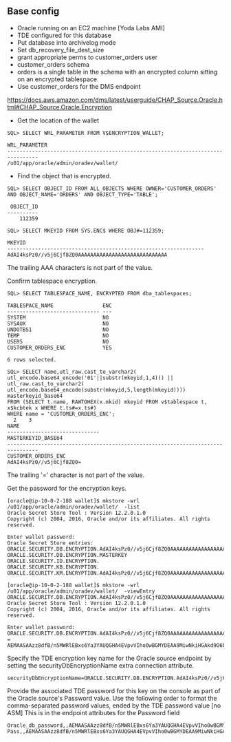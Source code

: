 ## Base config
- Oracle running on an EC2 machine [Yoda Labs AMI]
- TDE configured for this database
- Put database into archivelog mode
- Set db_recovery_file_dest_size
- grant appropriate perms to customer_orders user
- customer_orders schema
- orders is a single table in the schema with an encrypted column sitting on an encrypted tablespace
- Use customer_orders for the DMS endpoint

https://docs.aws.amazon.com/dms/latest/userguide/CHAP_Source.Oracle.html#CHAP_Source.Oracle.Encryption
- Get the location of the wallet
```
SQL> SELECT WRL_PARAMETER FROM V$ENCRYPTION_WALLET;

WRL_PARAMETER
--------------------------------------------------------------------------------
/u01/app/oracle/admin/oradev/wallet/
```
- Find the object that is encrypted.
```
SQL> SELECT OBJECT_ID FROM ALL_OBJECTS WHERE OWNER='CUSTOMER_ORDERS' AND OBJECT_NAME='ORDERS' AND OBJECT_TYPE='TABLE';

 OBJECT_ID
----------
    112359

SQL> SELECT MKEYID FROM SYS.ENC$ WHERE OBJ#=112359;

MKEYID
----------------------------------------------------------------
AdAI4ksPz0//v5j6Cjf8ZQ0AAAAAAAAAAAAAAAAAAAAAAAAAAAAA
```
The trailing AAA characters is not part of the value.

Confirm tablespace encryption.
```
SQL> SELECT TABLESPACE_NAME, ENCRYPTED FROM dba_tablespaces;

TABLESPACE_NAME                ENC
------------------------------ ---
SYSTEM                         NO
SYSAUX                         NO
UNDOTBS1                       NO
TEMP                           NO
USERS                          NO
CUSTOMER_ORDERS_ENC            YES

6 rows selected.

SQL> SELECT name,utl_raw.cast_to_varchar2( utl_encode.base64_encode('01'||substr(mkeyid,1,4))) || utl_raw.cast_to_varchar2( utl_encode.base64_encode(substr(mkeyid,5,length(mkeyid)))) masterkeyid_base64
FROM (SELECT t.name, RAWTOHEX(x.mkid) mkeyid FROM v$tablespace t, x$kcbtek x WHERE t.ts#=x.ts#)
WHERE name = 'CUSTOMER_ORDERS_ENC';
  2    3
NAME
------------------------------
MASTERKEYID_BASE64
--------------------------------------------------------------------------------
CUSTOMER_ORDERS_ENC
AdAI4ksPz0//v5j6Cjf8ZQ0=
```
The trailing '=' character is not part of the value.

Get the password for the encryption keys.
```
[oracle@ip-10-0-2-188 wallet]$ mkstore -wrl /u01/app/oracle/admin/oradev/wallet/  -list
Oracle Secret Store Tool : Version 12.2.0.1.0
Copyright (c) 2004, 2016, Oracle and/or its affiliates. All rights reserved.

Enter wallet password:
Oracle Secret Store entries:
ORACLE.SECURITY.DB.ENCRYPTION.AdAI4ksPz0//v5j6Cjf8ZQ0AAAAAAAAAAAAAAAAAAAAAAAAAAAAA
ORACLE.SECURITY.DB.ENCRYPTION.MASTERKEY
ORACLE.SECURITY.ID.ENCRYPTION.
ORACLE.SECURITY.KB.ENCRYPTION.
ORACLE.SECURITY.KM.ENCRYPTION.AdAI4ksPz0//v5j6Cjf8ZQ0AAAAAAAAAAAAAAAAAAAAAAAAAAAAA

[oracle@ip-10-0-2-188 wallet]$ mkstore -wrl /u01/app/oracle/admin/oradev/wallet/  -viewEntry ORACLE.SECURITY.DB.ENCRYPTION.AdAI4ksPz0//v5j6Cjf8ZQ0AAAAAAAAAAAAAAAAAAAAAAAAAAAAA
Oracle Secret Store Tool : Version 12.2.0.1.0
Copyright (c) 2004, 2016, Oracle and/or its affiliates. All rights reserved.

Enter wallet password:
ORACLE.SECURITY.DB.ENCRYPTION.AdAI4ksPz0//v5j6Cjf8ZQ0AAAAAAAAAAAAAAAAAAAAAAAAAAAAA = AEMAASAAzz8dfB/n5MWRlEBxs6Ya3YAUQGHA4EVpvVIho0wBGMYDEAA9MiwNkiHGAkd9O6b3yCnhBQcAeHsLBg8DFQ==

```
Specify the TDE encryption key name for the Oracle source endpoint by setting the securityDbEncryptionName extra connection attribute.
```
securityDbEncryptionName=ORACLE.SECURITY.DB.ENCRYPTION.AdAI4ksPz0//v5j6Cjf8ZQ0AAAAAAAAAAAAAAAAAAAAAAAAAAAAA
```

Provide the associated TDE password for this key on the console as part of the Oracle source's Password value. Use the following order to format the comma-separated password values, ended by the TDE password value [no ASM]
This is in the endpoint attributes for the Password field
```
Oracle_db_password,,AEMAASAAzz8dfB/n5MWRlEBxs6Ya3YAUQGHA4EVpvVIho0wBGMYDEAA9MiwNkiHGAkd9O6b3yCnhBQcAeHsLBg8DFQ==
Pass,,AEMAASAAzz8dfB/n5MWRlEBxs6Ya3YAUQGHA4EVpvVIho0wBGMYDEAA9MiwNkiHGAkd9O6b3yCnhBQcAeHsLBg8DFQ==
```

